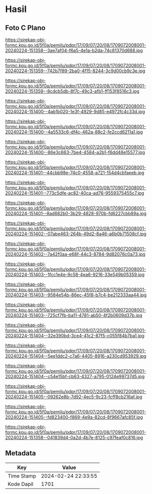 # Hasil

## Foto C Plano

https://sirekap-obj-formc.kpu.go.id/5f0a/pemilu/pdpr/17/09/07/20/08/1709072008001-20240224-151358--3ae7af04-f6a5-4e1a-b2da-74c81370d688.jpg

https://sirekap-obj-formc.kpu.go.id/5f0a/pemilu/pdpr/17/09/07/20/08/1709072008001-20240224-151359--742b7f89-2ba0-4f15-8244-3c9d00cb9c3e.jpg

https://sirekap-obj-formc.kpu.go.id/5f0a/pemilu/pdpr/17/09/07/20/08/1709072008001-20240224-151359--8cdcb5db-8f7c-49c3-afb1-ff153f8516c3.jpg

https://sirekap-obj-formc.kpu.go.id/5f0a/pemilu/pdpr/17/09/07/20/08/1709072008001-20240224-151400--4ab1b020-1e3f-4929-9d85-e4972fc4c33d.jpg

https://sirekap-obj-formc.kpu.go.id/5f0a/pemilu/pdpr/17/09/07/20/08/1709072008001-20240224-151400--4a5533c6-df4c-462a-88c2-fe2ccd6211a1.jpg

https://sirekap-obj-formc.kpu.go.id/5f0a/pemilu/pdpr/17/09/07/20/08/1709072008001-20240224-151400--86e3c663-7be4-4584-a2b1-f6dd48e15577.jpg

https://sirekap-obj-formc.kpu.go.id/5f0a/pemilu/pdpr/17/09/07/20/08/1709072008001-20240224-151401--44cbb98e-74c0-4558-a721-154d4cbfaeeb.jpg

https://sirekap-obj-formc.kpu.go.id/5f0a/pemilu/pdpr/17/09/07/20/08/1709072008001-20240224-151401--773c5dfe-ac82-40ca-ad76-9559375455c7.jpg

https://sirekap-obj-formc.kpu.go.id/5f0a/pemilu/pdpr/17/09/07/20/08/1709072008001-20240224-151401--8ad682b0-3b29-4828-970b-fd6227cbb89a.jpg

https://sirekap-obj-formc.kpu.go.id/5f0a/pemilu/pdpr/17/09/07/20/08/1709072008001-20240224-151402--07abe463-264b-49d2-8a46-a6b0b71508cf.jpg

https://sirekap-obj-formc.kpu.go.id/5f0a/pemilu/pdpr/17/09/07/20/08/1709072008001-20240224-151402--7a42f0aa-e68f-44c3-8784-9d82076c0a73.jpg

https://sirekap-obj-formc.kpu.go.id/5f0a/pemilu/pdpr/17/09/07/20/08/1709072008001-20240224-151403--1fcc1e4e-9c58-4ea6-9216-33e549b05359.jpg

https://sirekap-obj-formc.kpu.go.id/5f0a/pemilu/pdpr/17/09/07/20/08/1709072008001-20240224-151403--9584e54b-86ec-45f8-b7c4-be212333aa44.jpg

https://sirekap-obj-formc.kpu.go.id/5f0a/pemilu/pdpr/17/09/07/20/08/1709072008001-20240224-151403--725cf7fb-ba11-4781-ab50-4f2b0609d37b.jpg

https://sirekap-obj-formc.kpu.go.id/5f0a/pemilu/pdpr/17/09/07/20/08/1709072008001-20240224-151404--32e390bd-3ce4-41c2-87f5-c055f84b7ba1.jpg

https://sirekap-obj-formc.kpu.go.id/5f0a/pemilu/pdpr/17/09/07/20/08/1709072008001-20240224-151404--5ee1ddc2-c7a6-4405-8916-a230cd953929.jpg

https://sirekap-obj-formc.kpu.go.id/5f0a/pemilu/pdpr/17/09/07/20/08/1709072008001-20240224-151404--c54e15bf-cb63-4327-a795-0124e99737d5.jpg

https://sirekap-obj-formc.kpu.go.id/5f0a/pemilu/pdpr/17/09/07/20/08/1709072008001-20240224-151405--09262e8b-7d92-4ec5-9c23-fcff8cb216af.jpg

https://sirekap-obj-formc.kpu.go.id/5f0a/pemilu/pdpr/17/09/07/20/08/1709072008001-20240224-151405--fd823400-f869-4e9a-82cd-8f9667afc85f.jpg

https://sirekap-obj-formc.kpu.go.id/5f0a/pemilu/pdpr/17/09/07/20/08/1709072008001-20240224-151358--041839d4-0a2d-4b7e-8125-c97feaf0c816.jpg


## Metadata

| Key        | Value               |
| ---------- | ------------------- |
| Time Stamp | 2024-02-24 22:33:55 |
| Kode Dapil | 1701                |



